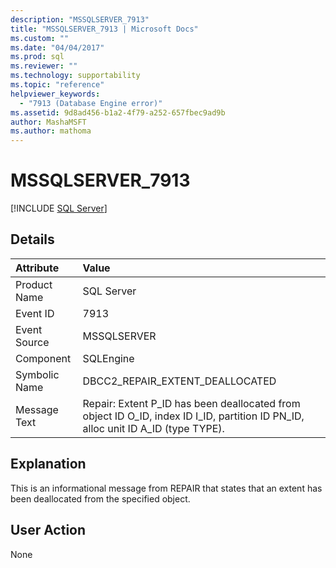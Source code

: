 ```yaml
---
description: "MSSQLSERVER_7913"
title: "MSSQLSERVER_7913 | Microsoft Docs"
ms.custom: ""
ms.date: "04/04/2017"
ms.prod: sql
ms.reviewer: ""
ms.technology: supportability
ms.topic: "reference"
helpviewer_keywords: 
  - "7913 (Database Engine error)"
ms.assetid: 9d8ad456-b1a2-4f79-a252-657fbec9ad9b
author: MashaMSFT
ms.author: mathoma
---
```

# MSSQLSERVER_7913
 [!INCLUDE [SQL Server](../../includes/applies-to-version/sqlserver.md)]
  
## Details  
  
| Attribute | Value |  
| :-------- | :---- |  
|Product Name|SQL Server|  
|Event ID|7913|  
|Event Source|MSSQLSERVER|  
|Component|SQLEngine|  
|Symbolic Name|DBCC2_REPAIR_EXTENT_DEALLOCATED|  
|Message Text|Repair: Extent P_ID has been deallocated from object ID O_ID, index ID I_ID, partition ID PN_ID, alloc unit ID A_ID (type TYPE).|  
  
## Explanation  
This is an informational message from REPAIR that states that an extent has been deallocated from the specified object.  
  
## User Action  
None  
  
